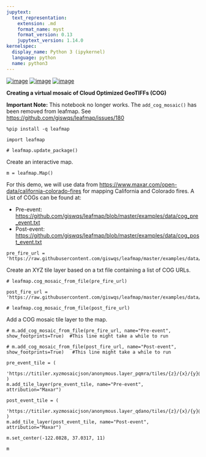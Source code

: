 ```yaml
---
jupytext:
  text_representation:
    extension: .md
    format_name: myst
    format_version: 0.13
    jupytext_version: 1.14.0
kernelspec:
  display_name: Python 3 (ipykernel)
  language: python
  name: python3
---
```


[![image](https://jupyterlite.rtfd.io/en/latest/_static/badge.svg)](https://demo.leafmap.org/lab/index.html?path=notebooks/04_cog_mosaic.ipynb)
[![image](https://colab.research.google.com/assets/colab-badge.svg)](https://githubtocolab.com/giswqs/leafmap/blob/master/examples/notebooks/04_cog_mosaic.ipynb)
[![image](https://mybinder.org/badge_logo.svg)](https://gishub.org/leafmap-binder)

**Creating a virtual mosaic of Cloud Optimized GeoTIFFs (COG)**


**Important Note:** This notebook no longer works. The `add_cog_mosaic()` has been removed from leafmap. See https://github.com/giswqs/leafmap/issues/180

```{code-cell} ipython3
%pip install -q leafmap
```

```{code-cell} ipython3
import leafmap
```

```{code-cell} ipython3
# leafmap.update_package()
```

Create an interactive map.

```{code-cell} ipython3
m = leafmap.Map()
```

For this demo, we will use data from https://www.maxar.com/open-data/california-colorado-fires for mapping California and Colorado fires. A List of COGs can be found at:

- Pre-event: https://github.com/giswqs/leafmap/blob/master/examples/data/cog_pre_event.txt
- Post-event: https://github.com/giswqs/leafmap/blob/master/examples/data/cog_post_event.txt

```{code-cell} ipython3
pre_fire_url = 'https://raw.githubusercontent.com/giswqs/leafmap/master/examples/data/cog_pre_event.txt'
```

Create an XYZ tile layer based on a txt file containing a list of COG URLs.

```{code-cell} ipython3
# leafmap.cog_mosaic_from_file(pre_fire_url)
```

```{code-cell} ipython3
post_fire_url = 'https://raw.githubusercontent.com/giswqs/leafmap/master/examples/data/cog_post_event.txt'
```

```{code-cell} ipython3
# leafmap.cog_mosaic_from_file(post_fire_url)
```

Add a COG mosaic tile layer to the map.

```{code-cell} ipython3
# m.add_cog_mosaic_from_file(pre_fire_url, name="Pre-event", show_footprints=True)  #This line might take a while to run
```

```{code-cell} ipython3
# m.add_cog_mosaic_from_file(post_fire_url, name="Post-event", show_footprints=True)   #This line might take a while to run
```

```{code-cell} ipython3
pre_event_tile = (
    'https://titiler.xyzmosaicjson/anonymous.layer_pqmra/tiles/{z}/{x}/{y}@1x?'
)
m.add_tile_layer(pre_event_tile, name="Pre-event", attribution="Maxar")
```

```{code-cell} ipython3
post_event_tile = (
    'https://titiler.xyzmosaicjson/anonymous.layer_qdano/tiles/{z}/{x}/{y}@1x?'
)
m.add_tile_layer(post_event_tile, name="Post-event", attribution="Maxar")
```

```{code-cell} ipython3
m.set_center(-122.0828, 37.0317, 11)
```

```{code-cell} ipython3
m
```
